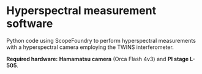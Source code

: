 # Hyperspectral measurement software

Python code using ScopeFoundry to perform hyperspectral measurements with a hyperspectral camera employing the TWINS interferometer.

**Required hardware:** **Hamamatsu camera** (Orca Flash 4v3) and **PI stage L-505**.
